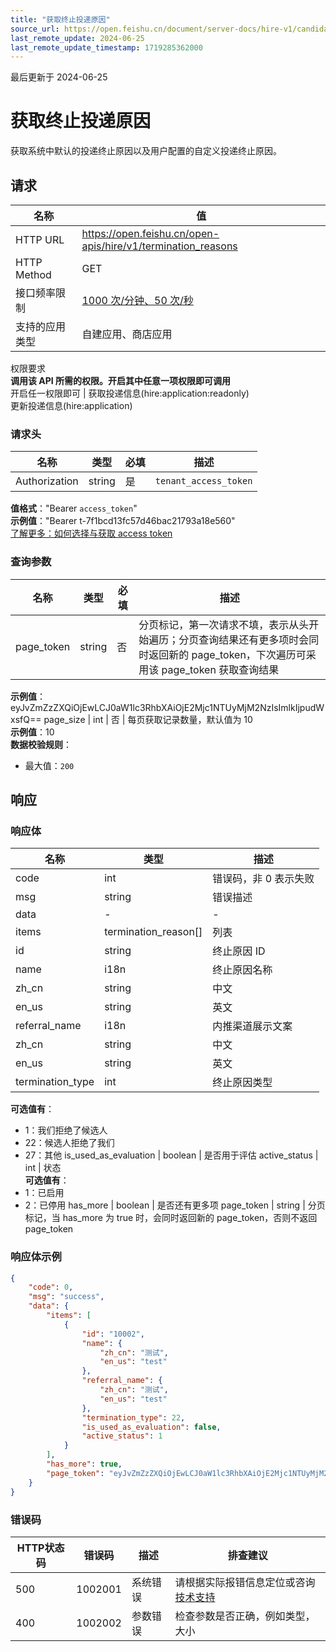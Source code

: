 ```yaml
---
title: "获取终止投递原因"
source_url: https://open.feishu.cn/document/server-docs/hire-v1/candidate-management/delivery-process-management/application/list-2
last_remote_update: 2024-06-25
last_remote_update_timestamp: 1719285362000
---
```

最后更新于 2024-06-25

# 获取终止投递原因

获取系统中默认的投递终止原因以及用户配置的自定义投递终止原因。

## 请求
名称 | 值
---|---
HTTP URL | https://open.feishu.cn/open-apis/hire/v1/termination_reasons
HTTP Method | GET
接口频率限制 | [1000 次/分钟、50 次/秒](https://open.feishu.cn/document/ukTMukTMukTM/uUzN04SN3QjL1cDN)
支持的应用类型 | 自建应用、商店应用
权限要求  
            **调用该 API 所需的权限。开启其中任意一项权限即可调用**  
            开启任一权限即可 | 获取投递信息(hire:application:readonly)  
            更新投递信息(hire:application)

### 请求头

名称 | 类型 | 必填 | 描述
--- | --- | --- | ---
Authorization | string | 是 | `tenant_access_token`  
**值格式**："Bearer `access_token`"  
**示例值**："Bearer t-7f1bcd13fc57d46bac21793a18e560"  
[了解更多：如何选择与获取 access token](https://open.feishu.cn/document/uAjLw4CM/ugTN1YjL4UTN24CO1UjN/trouble-shooting/how-to-choose-which-type-of-token-to-use)

### 查询参数

名称 | 类型 | 必填 | 描述
--- | --- | --- | ---
page_token | string | 否 | 分页标记，第一次请求不填，表示从头开始遍历；分页查询结果还有更多项时会同时返回新的 page_token，下次遍历可采用该 page_token 获取查询结果  
**示例值**：eyJvZmZzZXQiOjEwLCJ0aW1lc3RhbXAiOjE2Mjc1NTUyMjM2NzIsImlkIjpudWxsfQ==
page_size | int | 否 | 每页获取记录数量，默认值为 10  
**示例值**：10  
**数据校验规则**：  
- 最大值：`200`

## 响应

### 响应体

名称 | 类型 | 描述
--- | --- | ---
code | int | 错误码，非 0 表示失败
msg | string | 错误描述
data | \- | \-
items | termination_reason\[\] | 列表
id | string | 终止原因 ID
name | i18n | 终止原因名称
zh_cn | string | 中文
en_us | string | 英文
referral_name | i18n | 内推渠道展示文案
zh_cn | string | 中文
en_us | string | 英文
termination_type | int | 终止原因类型  
**可选值有**：  
- 1：我们拒绝了候选人  
- 22：候选人拒绝了我们  
- 27：其他
is_used_as_evaluation | boolean | 是否用于评估
active_status | int | 状态  
**可选值有**：  
- 1：已启用  
- 2：已停用
has_more | boolean | 是否还有更多项
page_token | string | 分页标记，当 has_more 为 true 时，会同时返回新的 page_token，否则不返回 page_token

### 响应体示例
```json
{
    "code": 0,
    "msg": "success",
    "data": {
        "items": [
            {
                "id": "10002",
                "name": {
                    "zh_cn": "测试",
                    "en_us": "test"
                },
                "referral_name": {
                    "zh_cn": "测试",
                    "en_us": "test"
                },
                "termination_type": 22,
                "is_used_as_evaluation": false,
                "active_status": 1
            }
        ],
        "has_more": true,
        "page_token": "eyJvZmZzZXQiOjEwLCJ0aW1lc3RhbXAiOjE2Mjc1NTUyMjM2NzIsImlkIjpudWxsfQ=="
    }
}
```

### 错误码

HTTP状态码 | 错误码 | 描述 | 排查建议
--- | --- | --- | ---
500 | 1002001 | 系统错误 | 请根据实际报错信息定位或咨询[技术支持](https://applink.feishu.cn/TLJpeNdW)
400 | 1002002 | 参数错误 | 检查参数是否正确，例如类型，大小
